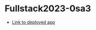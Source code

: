 # Fullstack2023-0sa3

* [Link to deployed app]([https://docs.github.com/en/github/writing-on-github](https://fullstackosa3.onrender.com/)https://fullstackosa3.onrender.com/ "more info")
